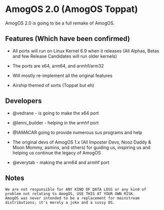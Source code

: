 # AmogOS 2.0 (AmogOS Toppat)

AmogOS 2.0 is going to be a full remake of AmogOS.

## Features (Which have been confirmed)

- All ports will run on Linux Kernel 6.9 when it releases (All Alphas, Betas and few Release Candidates will run older kernels)

- The ports are x64, arm64, and armhf/arm32

- Will mostly re-implement all the original features

- Airship themed of sorts (Toppat but eh)

## Developers

- @vedrane - is going to make the x64 port

- @lenni_builder - helping in the armhf port

- @IAMACAR going to provide numerous sus programs and help

- The original devs of AmogOS 1.x (All Imposter Devs, Nooz Daddy & Moon Mommy, asmins, and others) for guiding us, inspiring us and helping us continue the legacy of AmogOS

- @everytab - making the arm64 and armhf port

## Notes

    We are not responsible for ANY KIND OF DATA LOSS or any kind of problem not relating to AmogOS, USE THIS AT YOUR OWN RISK.
    AmogOS was never intended to be a replacement for mainstream distributions; it's merely a joke and a sussy OS.
